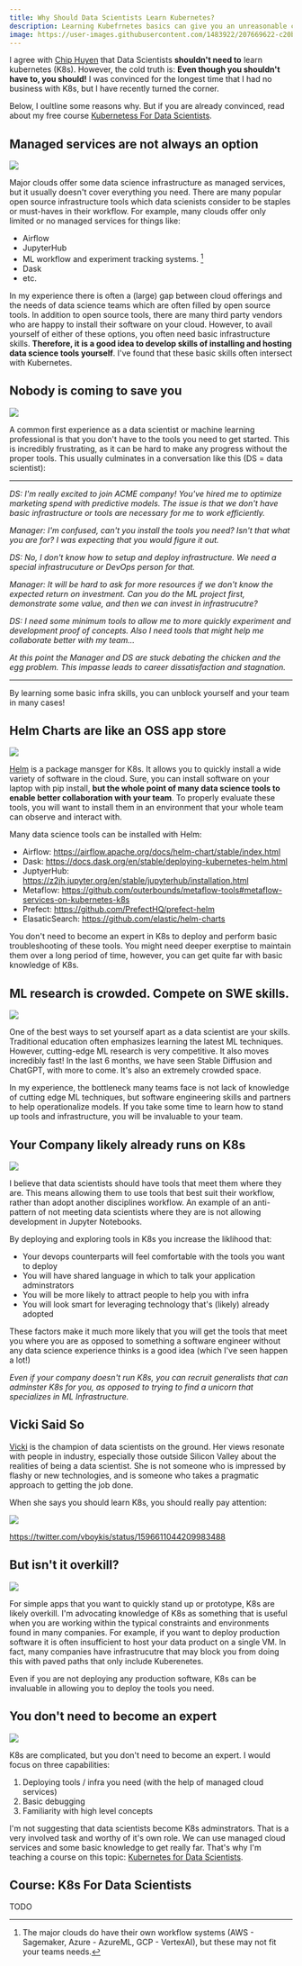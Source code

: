 ```yaml
---
title: Why Should Data Scientists Learn Kubernetes?
description: Learning Kubefrnetes basics can give you an unreasonable competitive advantage as a data scientist and unblock your teams.
image: https://user-images.githubusercontent.com/1483922/207669622-c20b0c6c-5721-473c-ba03-b831000ef0a8.jpeg
---
```


I agree with [Chip Huyen](https://huyenchip.com/2021/09/13/data-science-infrastructure.html) that Data Scientists **shouldn't need to** learn kubernetes (K8s).   However, the cold truth is:  **Even though you shouldn't have to, you should!**  I was convinced for the longest time that I had no business with K8s, but I have recently turned the corner.

Below, I oultline some reasons why.  But if you are already convinced, read about my free course [Kubernetess For Data Scientists](#course-k8s-for-data-scientists).

## Managed services are not always an option

![](bellman_ds.jpeg)

Major clouds offer some data science infrastructure as managed services, but it usually doesn't cover everything you need. There are many popular open source infrastructure tools which data scienists consider to be staples or must-haves in their workflow.  For example, many clouds offer only limited or no managed services for things like:

- Airflow
- JupyterHub
- ML workflow and experiment tracking systems. [^1]
- Dask
- etc.

In my experience there is often a (large) gap between cloud offerings and the needs of data science teams which are often filled by open source tools. In addition to open source tools, there are many third party vendors who are happy to install their software on your cloud.  However, to avail yourself of either of these options, you often need basic infrastructure skills.  **Therefore, it is a good idea to develop skills of installing and hosting data science tools yourself**. I've found that these basic skills often intersect with Kubernetes.

[^1]: The major clouds do have their own workflow systems (AWS - Sagemaker, Azure - AzureML, GCP - VertexAI), but these may not fit your teams needs.


## Nobody is coming to save you

![](20221212104110.png)

A common first experience as a data scientist or machine learning professional is that you don't have to the tools you need to get started.  This is incredibly frustrating, as it can be hard to make any progress without the proper tools.  This usually culminates in a conversation like this (DS = data scientist):

---

_DS: I'm really excited to join ACME company!  You've hired me to optimize marketing spend with predictive models.  The issue is that we don't have basic infrastructure or tools are necessary for me to work efficiently._

_Manager: I'm confused, can't you install the tools you need?  Isn't that what you are for?  I was expecting that you would figure it out._

_DS:  No, I don't know how to setup and deploy infrastructure.  We need a special infrastrucuture or DevOps person for that._

_Manager: It will be hard to ask for more resources if we don't know the expected return on investment.  Can you do the ML project first, demonstrate some value, and then we can invest in infrastrucutre?_

_DS:  I need some minimum tools to allow me to more quickly experiment and development proof of concepts.  Also I need tools that might help me collaborate better with my team..._

_At this point the Manager and DS are stuck debating the chicken and the egg problem.  This impasse leads to career dissatisfaction and stagnation._

---

By learning some basic infra skills, you can unblock yourself and your team in many cases!


## Helm Charts are like an OSS app store

![](20221212110053.png)

[Helm](https://helm.sh/) is a package mansger for K8s.  It allows you to quickly install a wide variety of software in the cloud.  Sure, you can install software on your laptop with pip install, **but the whole point of many data science tools to enable better collaboration with your team**.  To properly evaluate these tools, you will want to install them in an environment that your whole team can observe and interact with.   

Many data science tools can be installed with Helm:  

- Airflow: https://airflow.apache.org/docs/helm-chart/stable/index.html
- Dask: https://docs.dask.org/en/stable/deploying-kubernetes-helm.html
- JuptyerHub: https://z2jh.jupyter.org/en/stable/jupyterhub/installation.html
- Metaflow: https://github.com/outerbounds/metaflow-tools#metaflow-services-on-kubernetes-k8s
- Prefect: https://github.com/PrefectHQ/prefect-helm
- ElasaticSearch: https://github.com/elastic/helm-charts

You don't need to become an expert in K8s to deploy and perform basic troubleshooting of these tools.  You might need deeper exerptise to maintain them over a long period of time, however, you can get quite far with basic knowledge of K8s. 

## ML research is crowded.  Compete on SWE skills.

![](20221212122136.png)

One of the best ways to set yourself apart as a data scientist are your skills.  Traditional education often emphasizes learning the latest ML techniques.  However, cutting-edge ML research is very competitive.  It also moves incredibly fast!  In the last 6 months, we have seen Stable Diffusion and ChatGPT, with more to come.  It's also an extremely crowded space.

In my experience, the bottleneck many teams face is not lack of knowledge of cutting edge ML techniques, but software engineering skills and partners to help operationalize  models.  If you take some time to learn how to stand up tools and infrastructure, you will be invaluable to your team.  


## Your Company likely already runs on K8s

![](shaking_hands.jpeg)

I believe that data scientists should have tools that meet them where they are.  This means allowing them to use tools that best suit their workflow, rather than adopt another disciplines workflow.  An example of an anti-pattern of not meeting data scientists where they are is not allowing development in Jupyter Notebooks.  

By deploying and exploring tools in K8s you increase the liklihood that:

- Your devops counterparts will feel comfortable with the tools you want to deploy
- You will have shared language in which to talk your application adminstrators
- You will be more likely to attract people to help you with infra
- You will look smart for leveraging technology that's (likely) already adopted  

These factors make it much more likely that you will get the tools that meet you where you are as opposed to something a software engineer without any data science experience thinks is a good idea (which I've seen happen a lot!)

_Even if your company doesn't run K8s, you can recruit generalists that can adminster K8s for you, as opposed to trying to find a unicorn that specializes in ML Infrastructure._

## Vicki Said So

[Vicki](https://vickiboykis.com/) is the champion of data scientists on the ground.  Her views resonate with people in industry, especially those outside Silicon Valley about the realities of being a data scientist.  She is not someone who is impressed by flashy or new technologies, and is someone who takes a pragmatic approach to getting the job done.  

When she says you should learn K8s, you should really pay attention:

![](20221212131043.png)

https://twitter.com/vboykis/status/1596611044209983488

## But isn't it overkill?

![](orange_chainsaw.jpeg)

For simple apps that you want to quickly stand up or prototype, K8s are likely overkill.  I'm advocating knowledge of K8s as something that is useful when you are working within the typical constraints and environments found in many companies.  For example, if you want to deploy production software it is often insufficient to host your data product on a single VM.  In fact, many companies have infrastrucutre that may block you from doing this with paved paths that only include Kuberenetes.

Even if you are not deploying any production software, K8s can be invaluable in allowing you to deploy the tools you need.

## You don't need to become an expert

![](20221212115117.png)

K8s are complicated, but you don't need to become an expert.  I would focus on three  capabilities:

1. Deploying tools / infra you need (with the help of managed cloud services)
2. Basic debugging 
3. Familiarity with high level concepts

I'm not suggesting that data scientists become K8s adminstrators.  That is a very involved task and worthy of it's own role.  We can use managed cloud services and some basic knowledge to get really far. That's why I'm teaching a course on this topic: [Kubernetes for Data Scientists](#course-k8s-for-data-scientists).

## Course: K8s For Data Scientists

TODO
